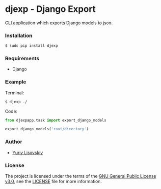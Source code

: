 # djexp - Django Export

CLI application which exports Django models to json.

### Installation
```bash
$ sudo pip install djexp
```

### Requirements
- Django

### Example
Terminal:
```bash
$ djexp ./
```

Code:
```python
from djexpapp.task import export_django_models

export_django_models('root/directory')
```

### Author
* [Yuriy Lisovskiy](https://github.com/YuriyLisovskiy)

### License
The project is licensed under the terms of the [GNU General Public License v3.0](https://opensource.org/licenses/GPL-3.0), see the [LICENSE](LICENSE) file for more information.
